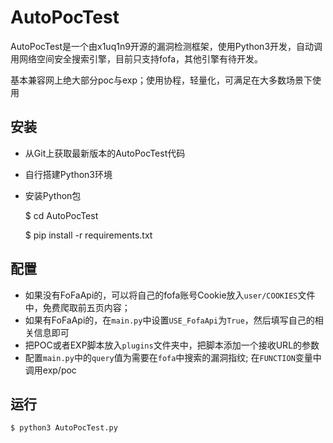 # AutoPocTest
AutoPocTest是一个由x1uq1n9开源的漏洞检测框架，使用Python3开发，自动调用网络空间安全搜索引擎，目前只支持fofa，其他引擎有待开发。

基本兼容网上绝大部分poc与exp；使用协程，轻量化，可满足在大多数场景下使用

## 安装
- 从Git上获取最新版本的AutoPocTest代码
- 自行搭建Python3环境
- 安装Python包


    $ cd AutoPocTest
    
    $ pip install -r requirements.txt
    
## 配置
- 如果没有FoFaApi的，可以将自己的fofa账号Cookie放入`user/COOKIES`文件中，免费爬取前五页内容；
- 如果有FoFaApi的，在`main.py`中设置`USE_FofaApi`为`True`，然后填写自己的相关信息即可
- 把POC或者EXP脚本放入`plugins`文件夹中，把脚本添加一个接收URL的参数
- 配置`main.py`中的`query`值为需要在`fofa`中搜索的漏洞指纹; 在`FUNCTION`变量中调用exp/poc

## 运行
    $ python3 AutoPocTest.py